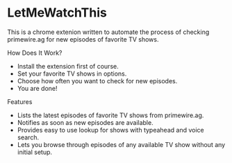 LetMeWatchThis
==============

This is a chrome extenion written to automate the process of checking primewire.ag for new episodes of favorite TV shows.

How Does It Work?
  * Install the extension first of course.
  * Set your favorite TV shows in options.
  * Choose how often you want to check for new episodes.
  * You are done!

Features
  * Lists the latest episodes of favorite TV shows from primewire.ag.
  * Notifies as soon as new episodes are available. 
  * Provides easy to use lookup for shows with typeahead and voice search.
  * Lets you browse through episodes of any available TV show without any initial setup.




